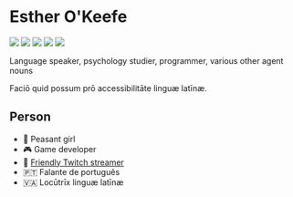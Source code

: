 # Esther O'Keefe
![](https://img.shields.io/badge/🌈-LGBTQIA+-ffdae9)
![](https://img.shields.io/badge/👑-Nim-FFE220)
![](https://img.shields.io/badge/🔧-C%2B%2B-f34b7d)
![](https://img.shields.io/badge/🔺-OpenGL-5586A4)
![](https://img.shields.io/badge/🏺-Lingua%20Latīna-B57EDC)

Language speaker, psychology studier, programmer, various other agent nouns

Faciō quid possum prō accessibilitāte linguæ latīnæ.

## Person
 * 🌳 Peasant girl
 * 🎮 Game developer
 * 🎥 [Friendly Twitch streamer](https://twitch.tv/esthermations)
 * 🇵🇹 Falante de português
 * 🇻🇦 Locūtrīx linguæ latīnæ 
